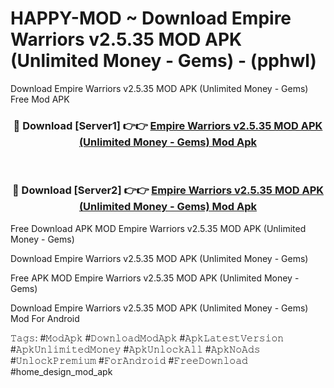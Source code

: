 # HAPPY-MOD ~ Download Empire Warriors v2.5.35 MOD APK (Unlimited Money - Gems) - (pphwl)
Download Empire Warriors v2.5.35 MOD APK (Unlimited Money - Gems) Free Mod APK

<div align="center">
<h3>🔴 Download [Server1] 👉👉 <a href="https://apk-comot.site?title=Empire_Warriors_v2.5.35_MOD_APK_(Unlimited_Money_-_Gems)">Empire Warriors v2.5.35 MOD APK (Unlimited Money - Gems) Mod Apk</a></h3><br>

<h3>🔴 Download [Server2] 👉👉 <a href="https://apk-comot.site?title=Empire_Warriors_v2.5.35_MOD_APK_(Unlimited_Money_-_Gems)">Empire Warriors v2.5.35 MOD APK (Unlimited Money - Gems) Mod Apk</a></h3>
</div>


Free Download APK MOD Empire Warriors v2.5.35 MOD APK (Unlimited Money - Gems)

Download Empire Warriors v2.5.35 MOD APK (Unlimited Money - Gems) 

Free APK MOD Empire Warriors v2.5.35 MOD APK (Unlimited Money - Gems) 

Download Empire Warriors v2.5.35 MOD APK (Unlimited Money - Gems) Mod For Android

𝚃𝚊𝚐𝚜: #𝙼𝚘𝚍𝙰𝚙𝚔 #𝙳𝚘𝚠𝚗𝚕𝚘𝚊𝚍𝙼𝚘𝚍𝙰𝚙𝚔 #𝙰𝚙𝚔𝙻𝚊𝚝𝚎𝚜𝚝𝚅𝚎𝚛𝚜𝚒𝚘𝚗 #𝙰𝚙𝚔𝚄𝚗𝚕𝚒𝚖𝚒𝚝𝚎𝚍𝙼𝚘𝚗𝚎𝚢 #𝙰𝚙𝚔𝚄𝚗𝚕𝚘𝚌𝚔𝙰𝚕𝚕 #𝙰𝚙𝚔𝙽𝚘𝙰𝚍𝚜 #𝚄𝚗𝚕𝚘𝚌𝚔𝙿𝚛𝚎𝚖𝚒𝚞𝚖 #𝙵𝚘𝚛𝙰𝚗𝚍𝚛𝚘𝚒𝚍 #𝙵𝚛𝚎𝚎𝙳𝚘𝚠𝚗𝚕𝚘𝚊𝚍 #home_design_mod_apk